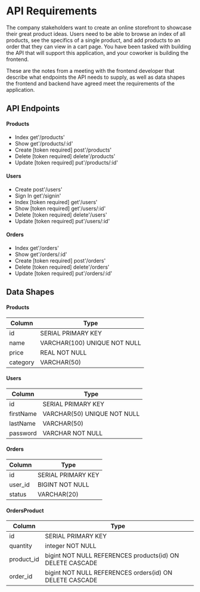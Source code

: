 # API Requirements
The company stakeholders want to create an online storefront to showcase their great product ideas. Users need to be able to browse an index of all products, see the specifics of a single product, and add products to an order that they can view in a cart page. You have been tasked with building the API that will support this application, and your coworker is building the frontend.

These are the notes from a meeting with the frontend developer that describe what endpoints the API needs to supply, as well as data shapes the frontend and backend have agreed meet the requirements of the application. 

## API Endpoints
#### Products
- Index get'/products'
- Show get'/products/:id'
- Create [token required] post'/products'
- Delete [token required] delete'/products'
- Update [token required] put'/products/:id'

#### Users
- Create  post'/users'
- Sign In  get'/signin'
- Index [token required] get'/users'
- Show [token required] get'/users/:id'
- Delete [token required] delete'/users'
- Update [token required] put'/users/:id'

#### Orders
- Index get'/orders'
- Show get'/orders/:id'
- Create [token required] post'/orders'
- Delete [token required] delete'/orders'
- Update [token required] put'/orders/:id'

## Data Shapes
#### Products
Column | Type
--- | --- |
id | SERIAL       PRIMARY KEY
name | VARCHAR(100) UNIQUE NOT NULL
price | REAL         NOT NULL
category | VARCHAR(50)

#### Users
Column | Type
--- | --- |
id | SERIAL  PRIMARY KEY
firstName |  VARCHAR(50) UNIQUE NOT NULL
lastName | VARCHAR(50)
password | VARCHAR     NOT NULL

#### Orders
Column | Type
--- | --- |
id | SERIAL  PRIMARY KEY
user_id |  BIGINT      NOT NULL
status  |  VARCHAR(20)

#### OrdersProduct
Column | Type
--- | --- |
id | SERIAL  PRIMARY KEY
quantity | integer     NOT NULL
product_id |  bigint      NOT NULL REFERENCES products(id)       ON DELETE CASCADE
order_id |  bigint      NOT NULL REFERENCES orders(id)         ON DELETE CASCADE